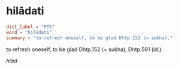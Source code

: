 # hilādati

``` toml
dict_label = "PTS"
word = "hilādati"
summary = "to refresh oneself, to be glad Dhtp.152 (= sukha),"
```

to refresh oneself, to be glad Dhtp.152 (= sukha), Dhtp.591 (id.).

*hlād*

